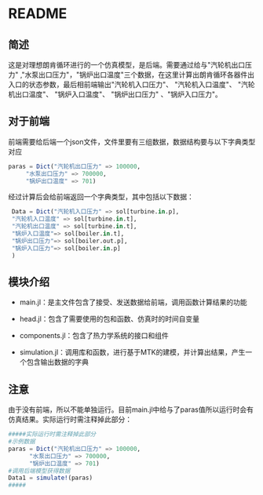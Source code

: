 # README

## 简述

这是对理想朗肯循环进行的一个仿真模型，是后端。需要通过给与"汽轮机出口压力" ,"水泵出口压力"，"锅炉出口温度"三个数据，在这里计算出朗肯循环各器件出入口的状态参数，最后相前端输出"汽轮机入口压力"、  "汽轮机入口温度"、  "汽轮机出口温度"、 "锅炉入口温度"、 "锅炉出口压力" 、"锅炉入口压力"。



## 对于前端

前端需要给后端一个json文件，文件里要有三组数据，数据结构要与以下字典类型对应

```julia
paras = Dict("汽轮机出口压力" => 100000,
     "水泵出口压力" => 700000,
     "锅炉出口温度" => 701)
```



经过计算后会给前端返回一个字典类型，其中包括以下数据：

```julia
 Data = Dict("汽轮机入口压力" => sol[turbine.in.p],
 "汽轮机入口温度" => sol[turbine.in.t],
 "汽轮机出口温度" => sol[turbine.in.t],
 "锅炉入口温度"=> sol[boiler.in.t],
 "锅炉出口压力"=> sol[boiler.out.p],
 "锅炉入口压力"=> sol[boiler.in.p]
 )
```



## 模块介绍

- main.jl：是主文件包含了接受、发送数据给前端，调用函数计算结果的功能

- head.jl：包含了需要使用的包和函数、仿真时的时间自变量

- components.jl：包含了热力学系统的接口和组件

- simulation.jl：调用库和函数，进行基于MTK的建模，并计算出结果，产生一个包含输出数据的字典

  

## 注意

由于没有前端，所以不能单独运行。目前main.jl中给与了paras值所以运行时会有仿真结果。实际运行时需注释掉此部分：

```julia
#####实际运行时需注释掉此部分
#示例数据
paras = Dict("汽轮机出口压力" => 100000,
      "水泵出口压力" => 700000,
      "锅炉出口温度" => 701)
#调用后端模型获得数据
Data1 = simulate!(paras)
#####
```

